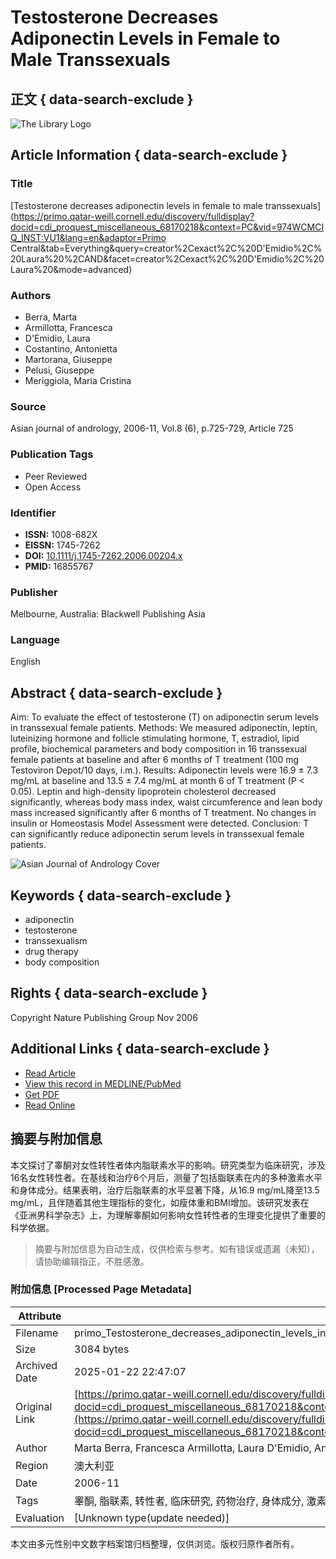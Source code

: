 # Testosterone Decreases Adiponectin Levels in Female to Male Transsexuals

## 正文 { data-search-exclude }


![The Library Logo](custom/thumbnails/thumbnail_974WCMCIQ_INST-VU1.svg)

## Article Information { data-search-exclude }

### Title
[Testosterone decreases adiponectin levels in female to male transsexuals](https://primo.qatar-weill.cornell.edu/discovery/fulldisplay?docid=cdi_proquest_miscellaneous_68170218&context=PC&vid=974WCMCIQ_INST:VU1&lang=en&adaptor=Primo Central&tab=Everything&query=creator%2Cexact%2C%20D'Emidio%2C%20Laura%20%2CAND&facet=creator%2Cexact%2C%20D'Emidio%2C%20Laura%20&mode=advanced)

### Authors
- Berra, Marta 
- Armillotta, Francesca 
- D'Emidio, Laura 
- Costantino, Antonietta 
- Martorana, Giuseppe 
- Pelusi, Giuseppe 
- Meriggiola, Maria Cristina

### Source
Asian journal of andrology, 2006-11, Vol.8 (6), p.725-729, Article 725

### Publication Tags
- Peer Reviewed
- Open Access

### Identifier
- **ISSN:** 1008-682X
- **EISSN:** 1745-7262
- **DOI:** [10.1111/j.1745-7262.2006.00204.x](https://doi.org/10.1111/j.1745-7262.2006.00204.x)
- **PMID:** 16855767

### Publisher
Melbourne, Australia: Blackwell Publishing Asia

### Language
English

## Abstract { data-search-exclude }
Aim: To evaluate the effect of testosterone (T) on adiponectin serum levels in transsexual female patients. Methods: We measured adiponectin, leptin, luteinizing hormone and follicle stimulating hormone, T, estradiol, lipid profile, biochemical parameters and body composition in 16 transsexual female patients at baseline and after 6 months of T treatment (100 mg Testoviron Depot/10 days, i.m.). Results: Adiponectin levels were 16.9 ± 7.3 mg/mL at baseline and 13.5 ± 7.4 mg/mL at month 6 of T treatment (P < 0.05). Leptin and high-density lipoprotein cholesterol decreased significantly, whereas body mass index, waist circumference and lean body mass increased significantly after 6 months of T treatment. No changes in insulin or Homeostasis Model Assessment were detected. Conclusion: T can significantly reduce adiponectin serum levels in transsexual female patients.

![Asian Journal of Andrology Cover](https://assets.thirdiron.com/images/covers/1745-7262.png)

## Keywords { data-search-exclude }
- adiponectin
- testosterone
- transsexualism
- drug therapy
- body composition

## Rights { data-search-exclude }
Copyright Nature Publishing Group Nov 2006

## Additional Links { data-search-exclude }
- [Read Article](https://libkey.io/libraries/387/articles/29522976/content-location?utm_source=api_545)
- [View this record in MEDLINE/PubMed](https://www.ncbi.nlm.nih.gov/pubmed/16855767)
- [Get PDF](https://wcmq.idm.oclc.org/login?&url=https://onlinelibrary.wiley.com/doi/pdf/10.1111%2Fj.1745-7262.2006.00204.x)
- [Read Online](https://wcmq.idm.oclc.org/login?&url=https://onlinelibrary.wiley.com/doi/full/10.1111%2Fj.1745-7262.2006.00204.x)
<!-- tcd_original_link https://primo.qatar-weill.cornell.edu/discovery/fulldisplay?docid=cdi_proquest_miscellaneous_68170218&context=PC&vid=974WCMCIQ_INST:VU1&lang=en&search_scope=MyInst_and_CI&adaptor=Primo%20Central&tab=Everything&query=creator%2Cexact%2C%20D'Emidio%2C%20Laura%20%2CAND&facet=creator%2Cexact%2C%20D'Emidio%2C%20Laura%20&mode=advanced -->


## 摘要与附加信息

<!-- tcd_abstract -->
本文探讨了睾酮对女性转性者体内脂联素水平的影响。研究类型为临床研究，涉及16名女性转性者。在基线和治疗6个月后，测量了包括脂联素在内的多种激素水平和身体成分。结果表明，治疗后脂联素的水平显著下降，从16.9 mg/mL降至13.5 mg/mL，且伴随着其他生理指标的变化，如瘦体重和BMI增加。该研究发表在《亚洲男科学杂志》上，为理解睾酮如何影响女性转性者的生理变化提供了重要的科学依据。
<!-- tcd_abstract_end -->

> 摘要与附加信息为自动生成，仅供检索与参考。如有错误或遗漏（未知），请协助编辑指正，不胜感激。

### 附加信息 [Processed Page Metadata]

| Attribute       | Value                                  |
|-----------------|----------------------------------------|
| Filename        | primo_Testosterone_decreases_adiponectin_levels_in_female_to_male_.md                             |
| Size            | 3084 bytes                           |
| Archived Date   | 2025-01-22 22:47:07                             |
| Original Link   | [https://primo.qatar-weill.cornell.edu/discovery/fulldisplay?docid=cdi_proquest_miscellaneous_68170218&context=PC&vid=974WCMCIQ_INST:VU1&lang=en&search_scope=MyInst_and_CI&adaptor=Primo%20Central&tab=Everything&query=creator%2Cexact%2C%20D'Emidio%2C%20Laura%20%2CAND&facet=creator%2Cexact%2C%20D'Emidio%2C%20Laura%20&mode=advanced](https://primo.qatar-weill.cornell.edu/discovery/fulldisplay?docid=cdi_proquest_miscellaneous_68170218&context=PC&vid=974WCMCIQ_INST:VU1&lang=en&search_scope=MyInst_and_CI&adaptor=Primo%20Central&tab=Everything&query=creator%2Cexact%2C%20D'Emidio%2C%20Laura%20%2CAND&facet=creator%2Cexact%2C%20D'Emidio%2C%20Laura%20&mode=advanced)                       |
| Author          | Marta Berra, Francesca Armillotta, Laura D'Emidio, Antonietta Costantino, Giuseppe Martorana, Giuseppe Pelusi, Maria Cristina Meriggiola                               |
| Region          | 澳大利亚                               |
| Date            | 2006-11                                 |
| Tags            | 睾酮, 脂联素, 转性者, 临床研究, 药物治疗, 身体成分, 激素水平, 女性转性者, 男科学, 亚洲男科学杂志                                 |
| Evaluation            | [Unknown type(update needed)]                                 |
<!-- tcd_table_end -->

本文由多元性别中文数字档案馆归档整理，仅供浏览。版权归原作者所有。
